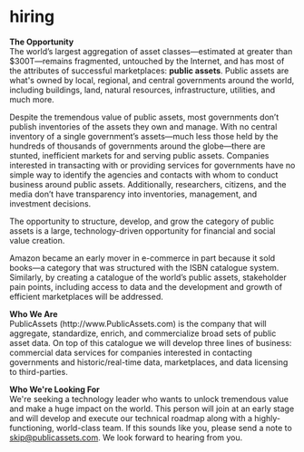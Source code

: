 # hiring

<b>The Opportunity</b><br>
The world’s largest aggregation of asset classes—estimated at greater than $300T—remains fragmented, untouched by the Internet, and has most of the attributes of successful marketplaces: <b>public assets</b>. Public assets are what's owned by local, regional, and central governments around the world, including buildings, land, natural resources, infrastructure, utilities, and much more.
<p>
Despite the tremendous value of public assets, most governments don’t publish inventories of the assets they own and manage. With no central inventory of a single government’s assets—much less those held by the hundreds of thousands of governments around the globe—there are stunted, inefficient markets for and serving public assets. Companies interested in transacting with or providing services for governments have no simple way to identify the agencies and contacts with whom to conduct business around public assets. Additionally, researchers, citizens, and the media don’t have transparency into inventories, management, and investment decisions.
<p>
The opportunity to structure, develop, and grow the category of public assets is a large, technology-driven opportunity for financial and social value creation.
<p>
Amazon became an early mover in e-commerce in part because it sold books—a category that was structured with the ISBN catalogue system. Similarly, by creating a catalogue of the world’s public assets, stakeholder pain points, including access to data and the development and growth of efficient marketplaces will be addressed.
<p>
<b>Who We Are</b><br>
PublicAssets (http://www.PublicAssets.com) is the company that will aggregate, standardize, enrich, and commercialize broad sets of public asset data. On top of this catalogue we will develop three lines of business: commercial data services for companies interested in contacting governments and historic/real-time data, marketplaces, and data licensing to third-parties.

<b>Who We're Looking For</b><br>
We're seeking a technology leader who wants to unlock tremendous value and make a huge impact on the world. This person will join at an early stage and will develop and execute our technical roadmap along with a highly-functioning, world-class team. If this sounds like you, please send a note to skip@publicassets.com. We look forward to hearing from you.
